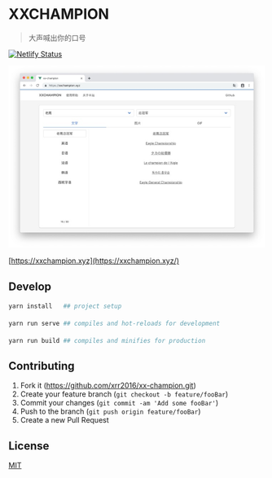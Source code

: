 # XXCHAMPION

> 大声喊出你的口号

[![Netlify Status](https://api.netlify.com/api/v1/badges/4bae4ab0-5c29-43c3-a685-b15c77a21f92/deploy-status)](https://app.netlify.com/sites/xx-champion/deploys)

![home](home.jpg)

[https://xxchampion.xyz](https://xxchampion.xyz/)

## Develop

```sh
yarn install   ## project setup

yarn run serve ## compiles and hot-reloads for development

yarn run build ## compiles and minifies for production
```

## Contributing

1. Fork it (<https://github.com/xrr2016/xx-champion.git>)
2. Create your feature branch (`git checkout -b feature/fooBar`)
3. Commit your changes (`git commit -am 'Add some fooBar'`)
4. Push to the branch (`git push origin feature/fooBar`)
5. Create a new Pull Request

## License

[MIT](LICENSE)
